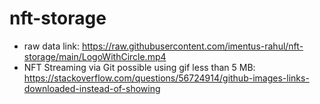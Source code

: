 # nft-storage

- raw data link: https://raw.githubusercontent.com/imentus-rahul/nft-storage/main/LogoWithCircle.mp4
- NFT Streaming via Git possible using gif less than 5 MB: https://stackoverflow.com/questions/56724914/github-images-links-downloaded-instead-of-showing